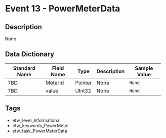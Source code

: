# Event 13 - PowerMeterData

## Description
None

## Data Dictionary
|Standard Name|Field Name|Type|Description|Sample Value|
|---|---|---|---|---|
|TBD|MeterId|Pointer|None|`None`|
|TBD|value|UInt32|None|`None`|

## Tags
* etw_level_Informational
* etw_keywords_PowerMeter
* etw_task_PowerMeterData